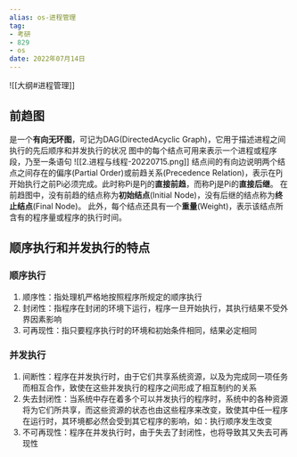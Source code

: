 ```yaml
---
alias: os-进程管理
tag:
- 考研
- 829
- os
date: 2022年07月14日
---
```

![[大纲#进程管理]]
## 前趋图

是一个**有向无环图**，可记为DAG(DirectedAcyclic Graph)，它用于描述进程之间执行的先后顺序和并发执行的状况
图中的每个结点可用来表示一个进程或程序段，乃至一条语句
![[2.进程与线程-20220715.png]]
结点间的有向边说明两个结点之间存在的偏序(Partial Order)或前趋关系(Precedence Relation)，表示在Pj开始执行之前Pi必须完成。此时称Pi是Pj的**直接前趋**，而称Pj是Pi的**直接后继**。
在前趋图中，没有前趋的结点称为**初始结点**(Initial Node)，没有后继的结点称为**终止结点**(Final Node)。
此外，每个结点还具有一个**重量**(Weight)，表示该结点所含有的程序量或程序的执行时间。

## 顺序执行和并发执行的特点
### 顺序执行
1. 顺序性：指处理机严格地按照程序所规定的顺序执行
2. 封闭性：指程序在封闭的环境下运行，程序一旦开始执行，其执行结果不受外界因素影响
3. 可再现性：指只要程序执行时的环境和初始条件相同，结果必定相同
### 并发执行
1. 间断性：程序在并发执行时，由于它们共享系统资源，以及为完成同一项任务而相互合作，致使在这些并发执行的程序之间形成了相互制约的关系
2. 失去封闭性：当系统中存在着多个可以并发执行的程序时，系统中的各种资源将为它们所共享，而这些资源的状态也由这些程序来改变，致使其中任一程序在运行时，其环境都必然会受到其它程序的影响，如：执行顺序发生改变
3. 不可再现性：程序在并发执行时，由于失去了封闭性，也将导致其又失去可再现性





















































